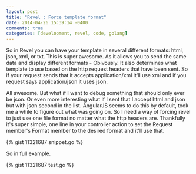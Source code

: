 ```yaml
---
layout: post
title: "Revel : Force template format"
date: 2014-04-26 15:39:14 -0400
comments: true
categories: [development, revel, code, golang]
---
```

So in Revel you can have your template in several different formats: html, json, xml, or txt. This is super awesome. As it allows you to send the same data and display different formats - Obivously. It also determines what template to use based on the http request headers that have been sent. So if your request sends that it accepts application/xml it'll use xml and if you request says application/json it uses json. 

<!-- more -->
All awesome. But what if I want to debug something that should only ever be json. Or even more interesting what if I sent that I accept html and json but with json second in the list. AngularJS seems to do this by default, took me a while to figure out what was going on. So I need a way of forcing revel to just use one file format no matter what the http headers are. Thankfully it's super simple, one line in your controller action to set the Request member's Format member to the desired format and it'll use that.
        
{% gist 11321687 snippet.go %}

So in full example.

{% gist 11321687 test.go %}

